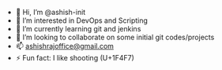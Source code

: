 - 👋 Hi, I’m @ashish-init
- 👀 I’m interested in DevOps and Scripting
- 🌱 I’m currently learning git and jenkins
- 💞️ I’m looking to collaborate on some initial git codes/projects
- 📫 ashishrajoffice@gmail.com
- ⚡ Fun fact: I like shooting (U+1F4F7)

<!---
ashish-init/ashish-init is a ✨ special ✨ repository because its `README.md` (this file) appears on your GitHub profile.
You can click the Preview link to take a look at your changes.
--->
